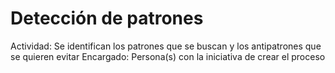 # Detección de patrones

Actividad: Se identifican los patrones que se buscan y los antipatrones que se quieren evitar
Encargado: Persona(s) con la iniciativa de crear el proceso